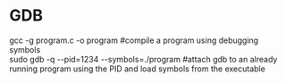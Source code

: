 # GDB    
gcc -g program.c -o program     #compile a program using debugging symbols    
sudo gdb -q --pid=1234 --symbols=./program       #attach gdb to an already running program using the PID and load symbols from the executable  
